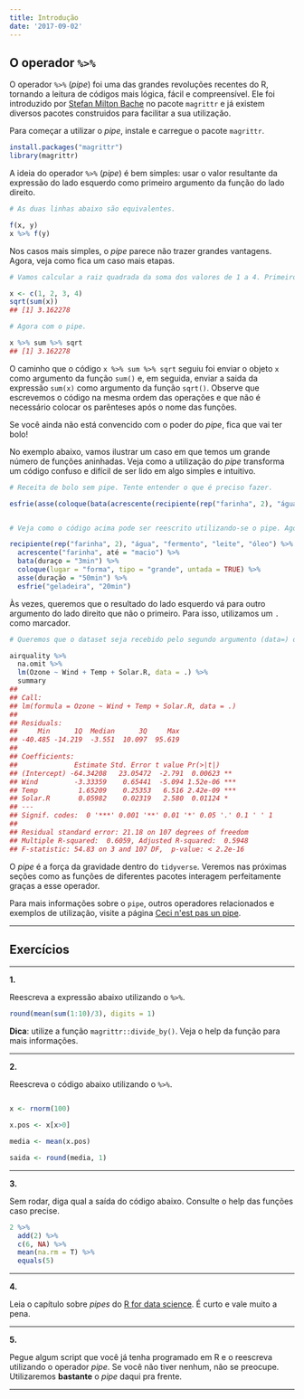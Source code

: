```yaml
---
title: Introdução
date: '2017-09-02'
---
```










## O operador `%>%`

O operador `%>%` (*pipe*) foi uma das grandes revoluções recentes do R, tornando a leitura de códigos mais lógica, fácil e compreensível. Ele foi introduzido por [Stefan Milton Bache](https://github.com/smbache) no pacote `magrittr` e já existem diversos pacotes construidos para facilitar a sua utilizaçăo.

Para começar a utilizar o *pipe*, instale e carregue o pacote `magrittr`.


```r
install.packages("magrittr")
library(magrittr)
```

A ideia do operador `%>%` (*pipe*) é bem simples: usar o valor resultante da expressão do lado esquerdo como primeiro argumento da função do lado direito. 


```r
# As duas linhas abaixo são equivalentes.

f(x, y)
x %>% f(y)
```

Nos casos mais simples, o *pipe* parece não trazer grandes vantagens. Agora, veja como fica um caso mais etapas.


```r
# Vamos calcular a raiz quadrada da soma dos valores de 1 a 4. Primeiro, sem o pipe.

x <- c(1, 2, 3, 4)
sqrt(sum(x))
## [1] 3.162278

# Agora com o pipe.

x %>% sum %>% sqrt
## [1] 3.162278
```

O caminho que o código `x %>% sum %>% sqrt` seguiu foi enviar o objeto `x` como argumento da função `sum()` e, em seguida, enviar a saida da expressão `sum(x)` como argumento da função `sqrt()`. Observe que escrevemos o código na mesma ordem das operações e que não é necessário colocar os parênteses após o nome das funções.

Se você ainda não está convencido com o poder do *pipe*, fica que vai ter bolo!

No exemplo abaixo, vamos ilustrar um caso em que temos um grande número de funções aninhadas. Veja como a utilização do *pipe* transforma um código confuso e difícil de ser lido em algo simples e intuitivo.



```r
# Receita de bolo sem pipe. Tente entender o que é preciso fazer.

esfrie(asse(coloque(bata(acrescente(recipiente(rep("farinha", 2), "água", "fermento", "leite", "óleo"), "farinha", até = "macio"), duração = "3min"), lugar = "forma", tipo = "grande", untada = TRUE), duração = "50min"), "geladeira", "20min")


# Veja como o código acima pode ser reescrito utilizando-se o pipe. Agora realmente se parece com uma receita de bolo.

recipiente(rep("farinha", 2), "água", "fermento", "leite", "óleo") %>%
  acrescente("farinha", até = "macio") %>%
  bata(duraço = "3min") %>%
  coloque(lugar = "forma", tipo = "grande", untada = TRUE) %>%
  asse(duração = "50min") %>%
  esfrie("geladeira", "20min")

```

Às vezes, queremos que o resultado do lado esquerdo vá para outro argumento do lado direito que não o primeiro. Para isso, utilizamos um `.` como marcador.


```r
# Queremos que o dataset seja recebido pelo segundo argumento (data=) da função "lm".

airquality %>%
  na.omit %>% 
  lm(Ozone ~ Wind + Temp + Solar.R, data = .) %>% 
  summary
## 
## Call:
## lm(formula = Ozone ~ Wind + Temp + Solar.R, data = .)
## 
## Residuals:
##     Min      1Q  Median      3Q     Max 
## -40.485 -14.219  -3.551  10.097  95.619 
## 
## Coefficients:
##              Estimate Std. Error t value Pr(>|t|)    
## (Intercept) -64.34208   23.05472  -2.791  0.00623 ** 
## Wind         -3.33359    0.65441  -5.094 1.52e-06 ***
## Temp          1.65209    0.25353   6.516 2.42e-09 ***
## Solar.R       0.05982    0.02319   2.580  0.01124 *  
## ---
## Signif. codes:  0 '***' 0.001 '**' 0.01 '*' 0.05 '.' 0.1 ' ' 1
## 
## Residual standard error: 21.18 on 107 degrees of freedom
## Multiple R-squared:  0.6059,	Adjusted R-squared:  0.5948 
## F-statistic: 54.83 on 3 and 107 DF,  p-value: < 2.2e-16
```

O *pipe* é a força da gravidade dentro do `tidyverse`. Veremos nas próximas seções como as funções de diferentes pacotes interagem perfeitamente graças a esse operador.

Para mais informações sobre o `pipe`, outros operadores relacionados e exemplos de utilização, visite a página [Ceci n'est pas un pipe](http://cran.r-project.org/web/packages/magrittr/vignettes/magrittr.html).

--------------------------------------------------------------------------------





## Exercícios

--------------------------------------------------------------------------------

**1.**

Reescreva a expressão abaixo utilizando o `%>%`.


```r
round(mean(sum(1:10)/3), digits = 1)
```

**Dica**: utilize a função `magrittr::divide_by()`. Veja o help da função para mais informações.

--------------------------------------------------------------------------------

**2.**

Reescreva o código abaixo utilizando o `%>%`.


```r

x <- rnorm(100)

x.pos <- x[x>0]

media <- mean(x.pos)

saida <- round(media, 1)

```


--------------------------------------------------------------------------------

**3.**

Sem rodar, diga qual a saída do código abaixo. Consulte o help das funções caso precise.


```r
2 %>% 
  add(2) %>% 
  c(6, NA) %>% 
  mean(na.rm = T) %>% 
  equals(5)
```


--------------------------------------------------------------------------------

**4.**

Leia o capítulo sobre *pipes* do [R for data science](http://r4ds.had.co.nz/pipes.html). É curto e vale muito a pena.

--------------------------------------------------------------------------------

**5.**

Pegue algum script que você já tenha programado em R e o reescreva utilizando o operador *pipe*. Se você não tiver nenhum, não se preocupe. Utilizaremos **bastante** o *pipe* daqui pra frente.

--------------------------------------------------------------------------------



